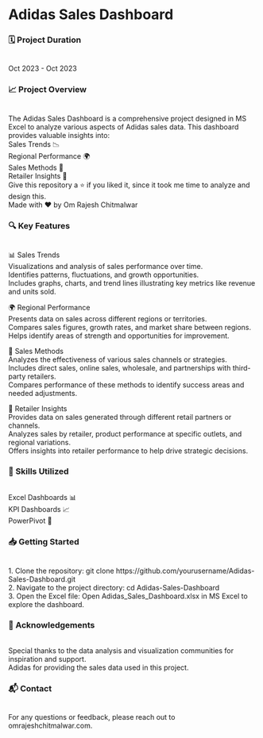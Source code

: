 <h1> Adidas Sales Dashboard </h1>


<h3>🗓️ Project Duration</h3><br>
Oct 2023 - Oct 2023
<br>

<h3>📈 Project Overview</h3><br>
The Adidas Sales Dashboard is a comprehensive project designed in MS Excel to analyze various aspects of Adidas sales data. This dashboard provides valuable insights into:
<br>
Sales Trends 📉<br>
Regional Performance 🌍<br>
Sales Methods 🛒<br>
Retailer Insights 🏬<br>
Give this repository a ⭐ if you liked it, since it took me time to analyze and design this. <br>
Made with ❤️ by Om Rajesh Chitmalwar<br>

<h3>🔍 Key Features</h3><br>
📊 Sales Trends<br>
Visualizations and analysis of sales performance over time.<br>
Identifies patterns, fluctuations, and growth opportunities.<br>
Includes graphs, charts, and trend lines illustrating key metrics like revenue and units sold.<br>

🌍 Regional Performance<br>
Presents data on sales across different regions or territories.<br>
Compares sales figures, growth rates, and market share between regions.<br>
Helps identify areas of strength and opportunities for improvement.<br>

🛒 Sales Methods<br>
Analyzes the effectiveness of various sales channels or strategies.<br>
Includes direct sales, online sales, wholesale, and partnerships with third-party retailers.<br>
Compares performance of these methods to identify success areas and needed adjustments.<br>

🏬 Retailer Insights<br>
Provides data on sales generated through different retail partners or channels.<br>
Analyzes sales by retailer, product performance at specific outlets, and regional variations.<br>
Offers insights into retailer performance to help drive strategic decisions.<br>

<h3>💼 Skills Utilized</h3><br>
Excel Dashboards 📊<br>
KPI Dashboards 📈<br>
PowerPivot 🔄<br>

<h3>📥 Getting Started</h3><br>
1. Clone the repository: git clone https://github.com/yourusername/Adidas-Sales-Dashboard.git<br>
2. Navigate to the project directory: cd Adidas-Sales-Dashboard<br>
3. Open the Excel file: Open Adidas_Sales_Dashboard.xlsx in MS Excel to explore the dashboard.<br>

<h3>🌟 Acknowledgements</h3><br>
Special thanks to the data analysis and visualization communities for inspiration and support.<br>
Adidas for providing the sales data used in this project.<br>

<h3>📬 Contact</h3><br>
For any questions or feedback, please reach out to omrajeshchitmalwar.com.<br>
